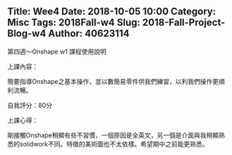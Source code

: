 Title: Wee4
Date: 2018-10-05 10:00
Category: Misc
Tags: 2018Fall-w4
Slug: 2018-Fall-Project-Blog-w4
Author: 40623114
---

第四週～Onshape w1 課程使用說明

<!-- PELICAN_END_SUMMARY -->

[上課影片]:https://www.youtube.com/watch?v=UdYcuRKS6o4


上課內容：

簡要指導Onshape之基本操作，並以數簡易零件供我們練習，以利我們操作更順利流暢。


自我評分：80分


上課心得：

剛接觸Onshape稍顯有些不習慣，一個原因是全英文，另一個是介面與我稍顯熟悉的solidwork不同。特徵的美術圖也不太依樣。希望期中之前能更熟悉。

